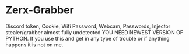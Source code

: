 # Zerx-Grabber
Discord token, Cookie, Wifi Password, Webcam, Passwords, Injector stealer/grabber almost fully undetected YOU NEED NEWEST VERSION OF PYTHON.
If you use this and get in any type of trouble or if anything happens it is not on me.
